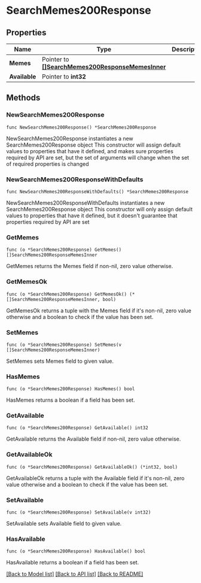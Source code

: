 # SearchMemes200Response

## Properties

Name | Type | Description | Notes
------------ | ------------- | ------------- | -------------
**Memes** | Pointer to [**[]SearchMemes200ResponseMemesInner**](SearchMemes200ResponseMemesInner.md) |  | [optional] 
**Available** | Pointer to **int32** |  | [optional] 

## Methods

### NewSearchMemes200Response

`func NewSearchMemes200Response() *SearchMemes200Response`

NewSearchMemes200Response instantiates a new SearchMemes200Response object
This constructor will assign default values to properties that have it defined,
and makes sure properties required by API are set, but the set of arguments
will change when the set of required properties is changed

### NewSearchMemes200ResponseWithDefaults

`func NewSearchMemes200ResponseWithDefaults() *SearchMemes200Response`

NewSearchMemes200ResponseWithDefaults instantiates a new SearchMemes200Response object
This constructor will only assign default values to properties that have it defined,
but it doesn't guarantee that properties required by API are set

### GetMemes

`func (o *SearchMemes200Response) GetMemes() []SearchMemes200ResponseMemesInner`

GetMemes returns the Memes field if non-nil, zero value otherwise.

### GetMemesOk

`func (o *SearchMemes200Response) GetMemesOk() (*[]SearchMemes200ResponseMemesInner, bool)`

GetMemesOk returns a tuple with the Memes field if it's non-nil, zero value otherwise
and a boolean to check if the value has been set.

### SetMemes

`func (o *SearchMemes200Response) SetMemes(v []SearchMemes200ResponseMemesInner)`

SetMemes sets Memes field to given value.

### HasMemes

`func (o *SearchMemes200Response) HasMemes() bool`

HasMemes returns a boolean if a field has been set.

### GetAvailable

`func (o *SearchMemes200Response) GetAvailable() int32`

GetAvailable returns the Available field if non-nil, zero value otherwise.

### GetAvailableOk

`func (o *SearchMemes200Response) GetAvailableOk() (*int32, bool)`

GetAvailableOk returns a tuple with the Available field if it's non-nil, zero value otherwise
and a boolean to check if the value has been set.

### SetAvailable

`func (o *SearchMemes200Response) SetAvailable(v int32)`

SetAvailable sets Available field to given value.

### HasAvailable

`func (o *SearchMemes200Response) HasAvailable() bool`

HasAvailable returns a boolean if a field has been set.


[[Back to Model list]](../README.md#documentation-for-models) [[Back to API list]](../README.md#documentation-for-api-endpoints) [[Back to README]](../README.md)


